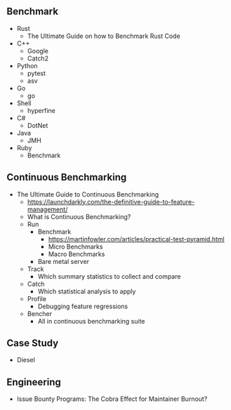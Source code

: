 ## Benchmark
- Rust
  - The Ultimate Guide on how to Benchmark Rust Code
- C++
  - Google
  - Catch2
- Python
  - pytest
  - asv
- Go
  - go
- Shell
  - hyperfine
- C#
  - DotNet
- Java
  - JMH
- Ruby
  - Benchmark

## Continuous Benchmarking
- The Ultimate Guide to Continuous Benchmarking
    - https://launchdarkly.com/the-definitive-guide-to-feature-management/
    - What is Continuous Benchmarking?
    - Run
      - Benchmark
        - https://martinfowler.com/articles/practical-test-pyramid.html
        - Micro Benchmarks
        - Macro Benchmarks
      - Bare metal server
    - Track
        - Which summary statistics to collect and compare
    - Catch
        - Which statistical analysis to apply
    - Profile
        - Debugging feature regressions
    - Bencher
        - All in continuous benchmarking suite

## Case Study
- Diesel

## Engineering
- Issue Bounty Programs: The Cobra Effect for Maintainer Burnout?

